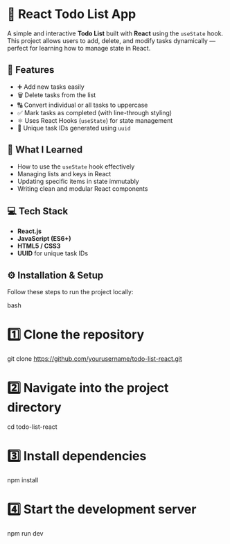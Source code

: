 # 📝 React Todo List App

A simple and interactive **Todo List** built with **React** using the `useState` hook.  
This project allows users to add, delete, and modify tasks dynamically — perfect for learning how to manage state in React.

## 🚀 Features

- ➕ Add new tasks easily  
- 🗑️ Delete tasks from the list  
- 🔠 Convert individual or all tasks to uppercase  
- ✅ Mark tasks as completed (with line-through styling)  
- ⚛️ Uses React Hooks (`useState`) for state management  
- 🧩 Unique task IDs generated using `uuid`

## 🧠 What I Learned

- How to use the `useState` hook effectively  
- Managing lists and keys in React  
- Updating specific items in state immutably  
- Writing clean and modular React components  

## 💻 Tech Stack

- **React.js**
- **JavaScript (ES6+)**
- **HTML5 / CSS3**
- **UUID** for unique task IDs

## ⚙️ Installation & Setup

Follow these steps to run the project locally:

bash
# 1️⃣ Clone the repository
git clone https://github.com/yourusername/todo-list-react.git

# 2️⃣ Navigate into the project directory
cd todo-list-react

# 3️⃣ Install dependencies
npm install

# 4️⃣ Start the development server
npm run dev
